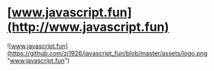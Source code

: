 # [www.javascript.fun](http://www.javascript.fun)
![www.javascript.fun](https://github.com/zj1926/javascript_fun/blob/master/assets/logo.png "www.javascript.fun")
